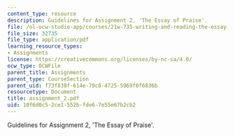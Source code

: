 ```yaml
---
content_type: resource
description: Guidelines for Assignment 2, 'The Essay of Praise'.
file: /ol-ocw-studio-app/courses/21w-735-writing-and-reading-the-essay-fall-2004/10f6d0c52ce1552bfde67e55e67b2cb2_assignment_2.pdf
file_size: 32735
file_type: application/pdf
learning_resource_types:
- Assignments
license: https://creativecommons.org/licenses/by-nc-sa/4.0/
ocw_type: OCWFile
parent_title: Assignments
parent_type: CourseSection
parent_uid: f73f838f-614e-79c8-4725-5969f0f6836b
resourcetype: Document
title: assignment_2.pdf
uid: 10f6d0c5-2ce1-552b-fde6-7e55e67b2cb2
---
```

Guidelines for Assignment 2, 'The Essay of Praise'.